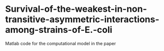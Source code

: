 # Survival-of-the-weakest-in-non-transitive-asymmetric-interactions-among-strains-of-E.-coli
Matlab code for the computational model in the paper
